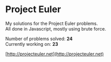 # Project Euler
My solutions for the Project Euler problems.  
All done in Javascript, mostly using brute force.

Number of problems solved: **24**  
Currently working on: **23**

[http://projecteuler.net](http://projecteuler.net)
